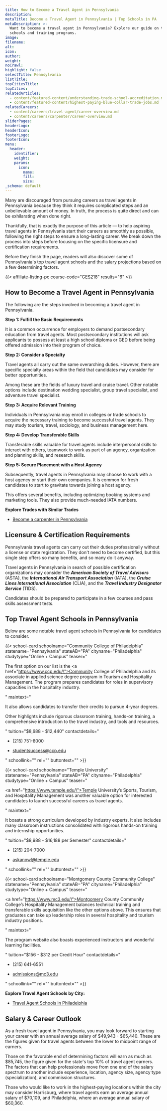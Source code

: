 ```yaml
---
title: How to Become a Travel Agent in Pennsylvania
description:
metaTitle: Become a Travel Agent in Pennsylvania | Top Schools in PA
metaDescription: >-
  Want to become a travel agent in Pennsylvania? Explore our guide on top
  schools and training programs.
image:
filename:
alt:
icon:
author:
weight:
noCrawl:
highlight: false
selectTitle: Pennsylvania
listTitle:
topCitiesTitle:
topCities:
relatedArticles:
  - content/featured-content/understanding-trade-school-accreditation.md
  - content/featured-content/highest-paying-blue-collar-trade-jobs.md
relatedCareers:
  - content/careers/travel-agent/career-overview.md
  - content/careers/carpenter/career-overview.md
sliderPages:
headerLogo:
headerIcon:
footerLogo:
footerIcon:
menu:
  header:
    identifier:
    weight:
    params:
      icon:
        name:
        fill:
        size:
_schema: default
---
```

Many are discouraged from pursuing careers as travel agents in Pennsylvania because they think it requires complicated steps and an unbelievable amount of money. In truth, the process is quite direct and can be exhilarating when done right.

Thankfully, that is exactly the purpose of this article — to help aspiring travel agents in Pennsylvania start their careers as smoothly as possible, following the right steps to ensure a long-lasting career. We break down the process into steps before focusing on the specific licensure and certification requirements.

Before they finish the page, readers will also discover some of Pennsylvania's top travel agent schools and the salary projections based on a few determining factors.

{{< affiliate-listing-pc course-code="GES218" results="6" >}}

## **How to Become a Travel Agent in Pennsylvania**

The following are the steps involved in becoming a travel agent in Pennsylvania.

**Step 1: Fulfill the Basic Requirements**

It is a common occurrence for employers to demand postsecondary education from travel agents. Most postsecondary institutions will ask applicants to possess at least a high school diploma or GED before being offered admission into their program of choice.

**Step 2: Consider a Specialty**

Travel agents all carry out the same overarching duties. However, there are specific specialty areas within the field that candidates may consider for better opportunities.

Among these are the fields of luxury travel and cruise travel. Other notable options include destination wedding specialist, group travel specialist, and adventure travel specialist.

**Step 3: Acquire Relevant Training**

Individuals in Pennsylvania may enroll in colleges or trade schools to acquire the necessary training to become successful travel agents. They may study tourism, travel, sociology, and business management here.

**Step 4: Develop Transferable Skills**

Transferable skills valuable for travel agents include interpersonal skills to interact with others, teamwork to work as part of an agency, organization and planning skills, and research skills.

**Step 5: Secure Placement with a Host Agency**

Subsequently, travel agents in Pennsylvania may choose to work with a host agency or start their own companies. It is common for fresh candidates to start to gravitate towards joining a host agency.

This offers several benefits, including optimizing booking systems and marketing tools. They also provide much-needed IATA numbers.

**Explore Trades with Similar Trades**

* [Become a carpenter in Pennsylvania](https://toptradeschools.com/near-you/carpenter/pennsylvania/)

## **Licensure & Certification Requirements**

Pennsylvania travel agents can carry out their duties professionally without a license or state registration. They don't need to become certified, but this single step offers so many benefits, and so many do it anyway.

Travel agents in Pennsylvania in search of possible certification organizations may consider the ***American Society of Travel Advisors*** (ASTA), the ***International Air Transport Association*** (IATA), the ***Cruise Lines International Association*** (CLIA), and the ***Travel Industry Designator Service*** (TIDS).

Candidates should be prepared to participate in a few courses and pass skills assessment tests.

## **Top Travel Agent Schools in Pennsylvania**

Below are some notable travel agent schools in Pennsylvania for candidates to consider.

{{< school-card schoolname="Community College of Philadelphia" statename="Pennsylvania" stateAB="PA" cityname="Philadelphia" studytype="Online + Campus" teaser="<p>The first option on our list is the <a href=\"https://www.ccp.edu/\">Community College of Philadelphia</a> and its associate in applied science degree program in Tourism and Hospitality Management. The program prepares candidates for roles in supervisory capacities in the hospitality industry.</p>" maintext="<p>It also allows candidates to transfer their credits to pursue 4-year degrees.</p><p>Other highlights include rigorous classroom training, hands-on training, a comprehensive introduction to the travel industry, and tools and resources.</p>" tuition="$8,688 - $12,440" contactdetails="<ul><li><p>(215) 751-8000</p></li><li><p>studentsuccess@ccp.edu</p></li></ul>" schoollink="" rel="" buttontext="" >}}

{{< school-card schoolname="Temple University" statename="Pennsylvania" stateAB="PA" cityname="Philadelphia" studytype="Online + Campus" teaser="<p><a href=\"https://www.temple.edu/\">Temple University’s</a> Sports, Tourism, and Hospitality Management was another valuable option for interested candidates to launch successful careers as travel agents.</p>" maintext="<p>It boasts a strong curriculum developed by industry experts. It also includes many classroom instructions consolidated with rigorous hands-on training and internship opportunities.</p>" tuition="$8,988 - $16,188 per Semester" contactdetails="<ul><li><p>(215) 204-7000</p></li><li><p>askanowl@temple.edu</p></li></ul>" schoollink="" rel="" buttontext="" >}}

{{< school-card schoolname="Montgomery County Community College" statename="Pennsylvania" stateAB="PA" cityname="Philadelphia" studytype="Online + Campus" teaser="<p><a href=\"https://www.mc3.edu/\">Montgomery County Community College’s</a> Hospitality Management balances technical training and transferable skills acquisition like the other options above. This ensures that graduates can take up leadership roles in several hospitality and tourism industry positions.</p>" maintext="<p>The program website also boasts experienced instructors and wonderful learning facilities.</p>" tuition="$156 - $312 per Credit Hour" contactdetails="<ul><li><p>(215) 641-6551</p></li><li><p>admissions@mc3.edu</p></li></ul>" schoollink="" rel="" buttontext="" >}}

**Explore Travel Agent Schools by City:**

* [Travel Agent Schools in Philadelphia](https://toptradeschools.com/near-you/travel-agent/pennsylvania/philadelphia/)

## **Salary & Career Outlook**

As a fresh travel agent in Pennsylvania, you may look forward to starting your career with an annual average salary of $49,943 - $65,440. These are the figures given for travel agents between the lower to midpoint range of earners.

Those on the favorable end of determining factors will earn as much as $85,745, the figure given for the state's top 10% of travel agent earners. The factors that can help professionals move from one end of the salary spectrum to another include experience, location, agency size, agency type (specialization), and commission structures.

Those who would like to work in the highest-paying locations within the city may consider Harrisburg, where travel agents earn an average annual salary of $70,109, and Philadelphia, where an average annual salary of $60,360.